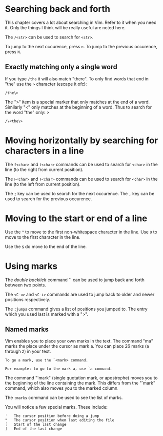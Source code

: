 # Searching back and forth

This chapter covers a lot about searching in Vim. Refer to it when you need it.
Only the things I think will be really useful are noted here.

The `/<str>` can be used to search for `<str>`.

To jump to the next occurence, press `n`.
To jump to the previous occurence, press `N`.

## Exactly matching only a single word

If you type `/the` it will also match "there".  To only find words that end
in "the" use the `>` character (escape it ofc):

	/the\>

The "\>" item is a special marker that only matches at the end of a word.
Similarly "\<" only matches at the beginning of a word.  Thus to search for
the word "the" only: >

	/\<the\>

# Moving horizontally by searching for characters in a line

The `f<char>` and `t<char>` commands can be used to search for `<char>` in the
line (to the right from current position).

The `F<char>` and `T<char>` commands can be used to search for `<char>` in the
line (to the left from current position).

The `;` key can be used to search for the next occurence.
The `,` key can be used to search for the previous occurence.

# Moving to the start or end of a line

Use the `^` to move to the first non-whitespace character in the line.
Use `0` to move to the first character in the line.

Use the `$` do move to the end of the line.

# Using marks

The *double backtick* command `` can be used to jump back and forth between two points.

The `<C-o>` and `<C-i>` commands are used to jump back to older and newer positions respectively.

The `:jumps` command gives a list of positions you jumped to. The entry which
you used last is marked with a ">".

## Named marks

Vim enables you to place your own marks in the text. The command "ma" marks the
place under the cursor as mark a.  You can place 26 marks (a through z) in your
text.

```vimdoc
To go a mark, use the `<mark> command.

For example: to go to the mark a, use `a command.
```

The command "'mark" (single quotation mark, or apostrophe) moves you to the
beginning of the line containing the mark.  This differs from the "`mark"
command, which also moves you to the marked column.

The `:marks` command can be used to see the list of marks.

You will notice a few special marks.  These include:

```vim
'	The cursor position before doing a jump
"	The cursor position when last editing the file
[	Start of the last change
]	End of the last change
```


